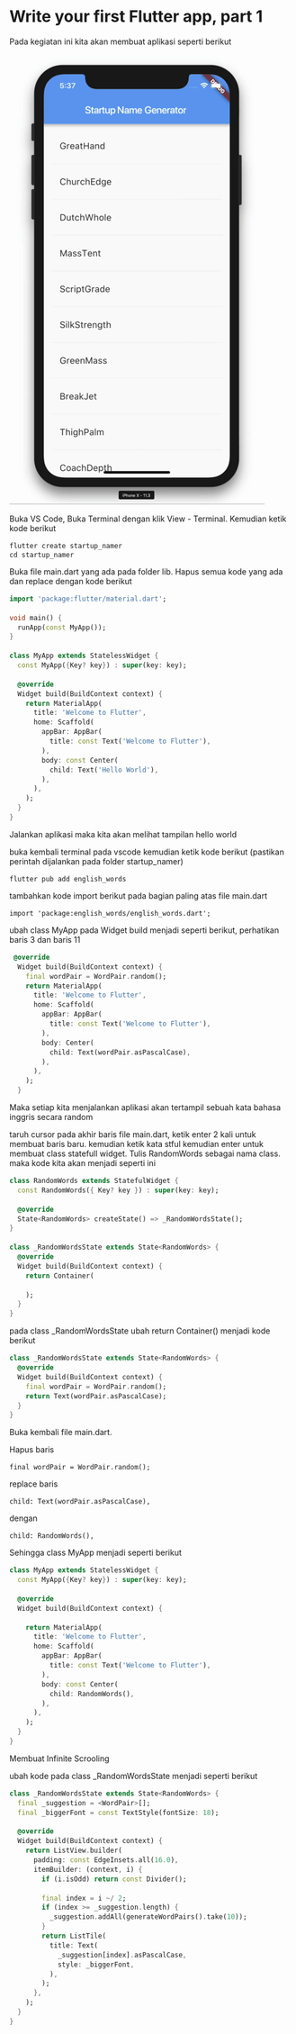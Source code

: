 # Write your first Flutter app, part 1

Pada kegiatan ini kita akan membuat aplikasi seperti berikut

![](<../.gitbook/assets/image (38).png>)



Buka VS Code, Buka Terminal dengan klik View - Terminal. Kemudian ketik kode berikut

```
flutter create startup_namer
cd startup_namer
```

Buka file main.dart yang ada pada folder lib. Hapus semua kode yang ada  dan replace dengan kode berikut&#x20;

```dart
import 'package:flutter/material.dart';

void main() {
  runApp(const MyApp());
}

class MyApp extends StatelessWidget {
  const MyApp({Key? key}) : super(key: key);

  @override
  Widget build(BuildContext context) {
    return MaterialApp(
      title: 'Welcome to Flutter',
      home: Scaffold(
        appBar: AppBar(
          title: const Text('Welcome to Flutter'),
        ),
        body: const Center(
          child: Text('Hello World'),
        ),
      ),
    );
  }
}
```

Jalankan aplikasi maka kita akan melihat tampilan hello world

buka kembali terminal pada vscode kemudian ketik kode berikut (pastikan perintah dijalankan pada folder startup\_namer)

```
flutter pub add english_words
```

tambahkan kode import berikut pada bagian paling atas file main.dart

```
import 'package:english_words/english_words.dart';
```

ubah class MyApp pada Widget build menjadi seperti berikut, perhatikan baris 3 dan baris 11

```dart
 @override
  Widget build(BuildContext context) {
    final wordPair = WordPair.random();
    return MaterialApp(
      title: 'Welcome to Flutter',
      home: Scaffold(
        appBar: AppBar(
          title: const Text('Welcome to Flutter'),
        ),
        body: Center(
          child: Text(wordPair.asPascalCase),
        ),
      ),
    );
  }
```

Maka setiap kita menjalankan aplikasi akan tertampil sebuah kata bahasa inggris secara random



taruh cursor pada akhir baris file main.dart, ketik enter 2 kali untuk membuat baris baru. kemudian ketik kata stful kemudian enter untuk membuat class statefull widget. Tulis RandomWords sebagai nama class. maka kode kita akan menjadi seperti ini

```dart
class RandomWords extends StatefulWidget {
  const RandomWords({ Key? key }) : super(key: key);

  @override
  State<RandomWords> createState() => _RandomWordsState();
}

class _RandomWordsState extends State<RandomWords> {
  @override
  Widget build(BuildContext context) {
    return Container(
      
    );
  }
}
```

pada class \_RandomWordsState ubah return Container() menjadi kode berikut

```dart
class _RandomWordsState extends State<RandomWords> {
  @override
  Widget build(BuildContext context) {
    final wordPair = WordPair.random();
    return Text(wordPair.asPascalCase);
  }
}
```



Buka kembali file main.dart.&#x20;

Hapus baris&#x20;

```
final wordPair = WordPair.random();
```

replace baris&#x20;

```
child: Text(wordPair.asPascalCase),
```

dengan&#x20;

```
child: RandomWords(), 
```

Sehingga class MyApp menjadi seperti berikut

```dart
class MyApp extends StatelessWidget {
  const MyApp({Key? key}) : super(key: key);

  @override
  Widget build(BuildContext context) {
    
    return MaterialApp(
      title: 'Welcome to Flutter',
      home: Scaffold(
        appBar: AppBar(
          title: const Text('Welcome to Flutter'),
        ),
        body: const Center(
          child: RandomWords(),
        ),
      ),
    );
  }
}
```

Membuat Infinite Scrooling

ubah kode pada class \_RandomWordsState menjadi seperti berikut

```dart
class _RandomWordsState extends State<RandomWords> {
  final _suggestion = <WordPair>[];
  final _biggerFont = const TextStyle(fontSize: 18);

  @override
  Widget build(BuildContext context) {
    return ListView.builder(
      padding: const EdgeInsets.all(16.0),
      itemBuilder: (context, i) {
        if (i.isOdd) return const Divider();

        final index = i ~/ 2;
        if (index >= _suggestion.length) {
          _suggestion.addAll(generateWordPairs().take(10));
        }
        return ListTile(
          title: Text(
            _suggestion[index].asPascalCase,
            style: _biggerFont,
          ),
        );
      },
    );
  }
}
```
